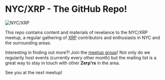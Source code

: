 # NYC/XRP - The GitHub Repo!

![NYC/XRP](https://secure.meetupstatic.com/photos/event/9/b/1/4/highres_482139700.jpeg "NYC/XRP")

This repo contains content and materials of revelance to the NYC/XRP meetup, a regular gathering of [XRP](https://xrpl.org/) contributors and enthusiasts in NYC and the surrounding areas.

Interesting in finding out more?! Join the [meetup group](https://www.meetup.com/NYC-XRP/)! Not only do we regularily host events (currently every other month) but the mailing list is a great way to stay in touch with other **Zerp'rs** in the area.

See you at the next meetup!
